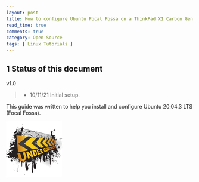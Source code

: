 ```yaml
---
layout: post
title: How to configure Ubuntu Focal Fossa on a ThinkPad X1 Carbon Gen 8
read_time: true
comments: true
category: Open Source 
tags: [ Linux Tutorials ]
---
```


**1 Status of this document**
-----------------------------

v1.0
> * 10/11/21 Initial setup.

This guide was written to help you install and configure Ubuntu 20.04.3 LTS (Focal Fossa). 

![](/assets/under-construction.png)
